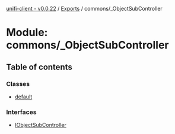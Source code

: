 [unifi-client - v0.0.22](../README.md) / [Exports](../modules.md) / commons/_ObjectSubController

# Module: commons/\_ObjectSubController

## Table of contents

### Classes

- [default](../classes/commons__objectsubcontroller.default.md)

### Interfaces

- [IObjectSubController](../interfaces/commons__objectsubcontroller.iobjectsubcontroller.md)
